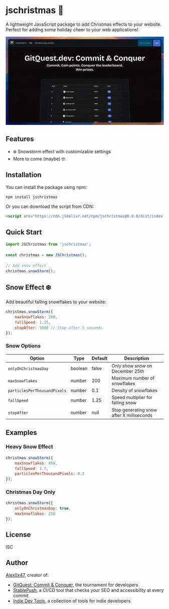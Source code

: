 # jschristmas 🎄

A lightweight JavaScript package to add Christmas effects to your website. Perfect for adding some holiday cheer to your web applications!

<img src="https://raw.githubusercontent.com/Alex0x47/js-christmas/refs/heads/main/assets/demo.gif" width="600px" />

## Features
- ❄️ Snowstorm effect with customizable settings
- More to come (maybe) 🤓

## Installation

You can install the package using npm:

```bash
npm install jschristmas
```

Or you can download the script from CDN:

```html
<script src="https://cdn.jsdelivr.net/npm/jschristmas@0.0.8/dist/index.browser.min.js"></script>
```   

## Quick Start

```javascript
import JSChristmas from 'jschristmas';

const christmas = new JSChristmas();

// Add snow effect
christmas.snowStorm();
```

## Snow Effect ❄️

Add beautiful falling snowflakes to your website:

```javascript
christmas.snowStorm({
    maxSnowflakes: 200,
    fallSpeed: 1.25,
    stopAfter: 5000 // Stop after 5 seconds
});
```

### Snow Options

| Option | Type | Default | Description |
|--------|------|---------|-------------|
| `onlyOnChristmasDay` | boolean | false | Only show snow on December 25th |
| `maxSnowflakes` | number | 200 | Maximum number of snowflakes |
| `particlesPerThousandPixels` | number | 0.1 | Density of snowflakes |
| `fallSpeed` | number | 1.25 | Speed multiplier for falling snow |
| `stopAfter` | number | null | Stop generating snow after X milliseconds |

## Examples

### Heavy Snow Effect
```javascript
christmas.snowStorm({
    maxSnowflakes: 450,
    fallSpeed: 1.7,
    particlesPerThousandPixels: 0.3
});
```

### Christmas Day Only
```javascript
christmas.snowStorm({
    onlyOnChristmasDay: true,
    maxSnowflakes: 250
});
```

## License
ISC

## Author
[Alex0x47](https://gitquest.dev/player/Alex0x47), creator of:
- [GitQuest: Commit & Conquer](https://gitquest.dev), the tournament for developers
- [StablePush](https://stablepush.dev), a CI/CD tool that checks your SEO and accessibility at every commit
- [Indie Dev Tools](https://indiedev.tools), a collection of tools for indie developers